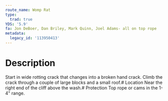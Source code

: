 ```yaml
---
route_name: Womp Rat
type:
  trad: true
YDS: '5.9'
fa: Jon DeBoer, Dan Briley, Mark Quinn, Joel Adams- all on top rope
metadata:
  legacy_id: '113950413'
---
```

# Description
Start in wide rotting crack that changes into a broken hand crack. Climb the crack through a couple of large blocks and a small roof.# Location
Near the right end of the cliff above the wash.# Protection
Top rope or cams in the 1-4" range.